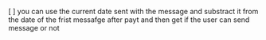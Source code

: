 [ ] you can use the current date sent with the message and substract it from the date of the frist messafge after payt and then get if the user can send message or not
